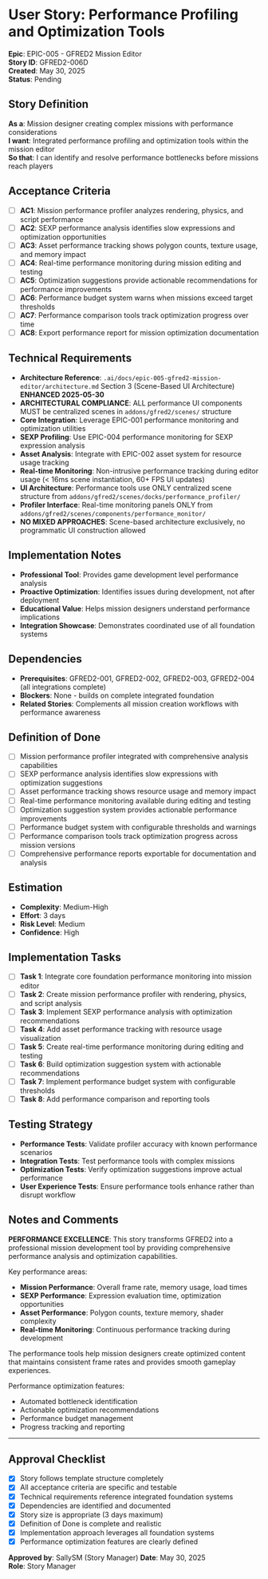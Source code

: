 # User Story: Performance Profiling and Optimization Tools

**Epic**: EPIC-005 - GFRED2 Mission Editor  
**Story ID**: GFRED2-006D  
**Created**: May 30, 2025  
**Status**: Pending

## Story Definition
**As a**: Mission designer creating complex missions with performance considerations  
**I want**: Integrated performance profiling and optimization tools within the mission editor  
**So that**: I can identify and resolve performance bottlenecks before missions reach players

## Acceptance Criteria
- [ ] **AC1**: Mission performance profiler analyzes rendering, physics, and script performance
- [ ] **AC2**: SEXP performance analysis identifies slow expressions and optimization opportunities
- [ ] **AC3**: Asset performance tracking shows polygon counts, texture usage, and memory impact
- [ ] **AC4**: Real-time performance monitoring during mission editing and testing
- [ ] **AC5**: Optimization suggestions provide actionable recommendations for performance improvements
- [ ] **AC6**: Performance budget system warns when missions exceed target thresholds
- [ ] **AC7**: Performance comparison tools track optimization progress over time
- [ ] **AC8**: Export performance report for mission optimization documentation

## Technical Requirements
- **Architecture Reference**: `.ai/docs/epic-005-gfred2-mission-editor/architecture.md` Section 3 (Scene-Based UI Architecture) **ENHANCED 2025-05-30**
- **ARCHITECTURAL COMPLIANCE**: ALL performance UI components MUST be centralized scenes in `addons/gfred2/scenes/` structure
- **Core Integration**: Leverage EPIC-001 performance monitoring and optimization utilities
- **SEXP Profiling**: Use EPIC-004 performance monitoring for SEXP expression analysis
- **Asset Analysis**: Integrate with EPIC-002 asset system for resource usage tracking
- **Real-time Monitoring**: Non-intrusive performance tracking during editor usage (< 16ms scene instantiation, 60+ FPS UI updates)
- **UI Architecture**: Performance tools use ONLY centralized scene structure from `addons/gfred2/scenes/docks/performance_profiler/`
- **Profiler Interface**: Real-time monitoring panels ONLY from `addons/gfred2/scenes/components/performance_monitor/`
- **NO MIXED APPROACHES**: Scene-based architecture exclusively, no programmatic UI construction allowed

## Implementation Notes
- **Professional Tool**: Provides game development level performance analysis
- **Proactive Optimization**: Identifies issues during development, not after deployment
- **Educational Value**: Helps mission designers understand performance implications
- **Integration Showcase**: Demonstrates coordinated use of all foundation systems

## Dependencies
- **Prerequisites**: GFRED2-001, GFRED2-002, GFRED2-003, GFRED2-004 (all integrations complete)
- **Blockers**: None - builds on complete integrated foundation
- **Related Stories**: Complements all mission creation workflows with performance awareness

## Definition of Done
- [ ] Mission performance profiler integrated with comprehensive analysis capabilities
- [ ] SEXP performance analysis identifies slow expressions with optimization suggestions
- [ ] Asset performance tracking shows resource usage and memory impact
- [ ] Real-time performance monitoring available during editing and testing
- [ ] Optimization suggestion system provides actionable performance improvements
- [ ] Performance budget system with configurable thresholds and warnings
- [ ] Performance comparison tools track optimization progress across mission versions
- [ ] Comprehensive performance reports exportable for documentation and analysis

## Estimation
- **Complexity**: Medium-High
- **Effort**: 3 days
- **Risk Level**: Medium
- **Confidence**: High

## Implementation Tasks
- [ ] **Task 1**: Integrate core foundation performance monitoring into mission editor
- [ ] **Task 2**: Create mission performance profiler with rendering, physics, and script analysis
- [ ] **Task 3**: Implement SEXP performance analysis with optimization recommendations
- [ ] **Task 4**: Add asset performance tracking with resource usage visualization
- [ ] **Task 5**: Create real-time performance monitoring during editing and testing
- [ ] **Task 6**: Build optimization suggestion system with actionable recommendations
- [ ] **Task 7**: Implement performance budget system with configurable thresholds
- [ ] **Task 8**: Add performance comparison and reporting tools

## Testing Strategy
- **Performance Tests**: Validate profiler accuracy with known performance scenarios
- **Integration Tests**: Test performance tools with complex missions
- **Optimization Tests**: Verify optimization suggestions improve actual performance
- **User Experience Tests**: Ensure performance tools enhance rather than disrupt workflow

## Notes and Comments
**PERFORMANCE EXCELLENCE**: This story transforms GFRED2 into a professional mission development tool by providing comprehensive performance analysis and optimization capabilities.

Key performance areas:
- **Mission Performance**: Overall frame rate, memory usage, load times
- **SEXP Performance**: Expression evaluation time, optimization opportunities
- **Asset Performance**: Polygon counts, texture memory, shader complexity
- **Real-time Monitoring**: Continuous performance tracking during development

The performance tools help mission designers create optimized content that maintains consistent frame rates and provides smooth gameplay experiences.

Performance optimization features:
- Automated bottleneck identification
- Actionable optimization recommendations
- Performance budget management
- Progress tracking and reporting

---

## Approval Checklist
- [x] Story follows template structure completely
- [x] All acceptance criteria are specific and testable
- [x] Technical requirements reference integrated foundation systems
- [x] Dependencies are identified and documented
- [x] Story size is appropriate (3 days maximum)
- [x] Definition of Done is complete and realistic
- [x] Implementation approach leverages all foundation systems
- [x] Performance optimization features are clearly defined

**Approved by**: SallySM (Story Manager) **Date**: May 30, 2025  
**Role**: Story Manager